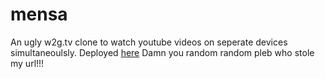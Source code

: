# mensa

An ugly w2g.tv clone to watch youtube videos on seperate devices simultaneoulsly.
Deployed [here](https://js-mensa.herokuapp.com/)
Damn you random random pleb who stole my url!!!

